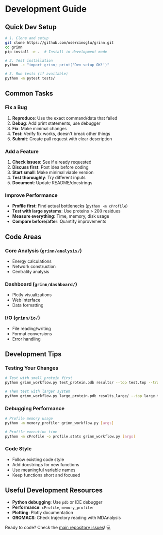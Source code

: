 # Development Guide

## Quick Dev Setup
```bash
# 1. Clone and setup
git clone https://github.com/osercinoglu/grinn.git
cd grinn
pip install -e .  # Install in development mode

# 2. Test installation
python -c "import grinn; print('Dev setup OK!')"

# 3. Run tests (if available)
python -m pytest tests/
```

## Common Tasks

### Fix a Bug
1. **Reproduce**: Use the exact command/data that failed
2. **Debug**: Add print statements, use debugger
3. **Fix**: Make minimal changes
4. **Test**: Verify fix works, doesn't break other things
5. **Submit**: Create pull request with clear description

### Add a Feature
1. **Check issues**: See if already requested
2. **Discuss first**: Post idea before coding
3. **Start small**: Make minimal viable version
4. **Test thoroughly**: Try different inputs
5. **Document**: Update README/docstrings

### Improve Performance
- **Profile first**: Find actual bottlenecks (`python -m cProfile`)
- **Test with large systems**: Use proteins > 200 residues
- **Measure everything**: Time, memory, disk usage
- **Compare before/after**: Quantify improvements

## Code Areas

### Core Analysis (`grinn/analysis/`)
- Energy calculations
- Network construction
- Centrality analysis

### Dashboard (`grinn/dashboard/`)
- Plotly visualizations
- Web interface
- Data formatting

### I/O (`grinn/io/`)
- File reading/writing
- Format conversions
- Error handling

## Development Tips

### Testing Your Changes
```bash
# Test with small protein first
python grinn_workflow.py test_protein.pdb results/ --top test.top --traj test.xtc

# Then test with larger system
python grinn_workflow.py large_protein.pdb results_large/ --top large.top --traj large.xtc
```

### Debugging Performance
```bash
# Profile memory usage
python -m memory_profiler grinn_workflow.py [args]

# Profile execution time
python -m cProfile -o profile.stats grinn_workflow.py [args]
```

### Code Style
- Follow existing code style
- Add docstrings for new functions
- Use meaningful variable names
- Keep functions short and focused

## Useful Development Resources
- **Python debugging**: Use `pdb` or IDE debugger
- **Performance**: `cProfile`, `memory_profiler`
- **Plotting**: Plotly documentation
- **GROMACS**: Check trajectory reading with MDAnalysis

Ready to code? Check the [main repository issues](https://github.com/osercinoglu/grinn/issues)! 💻

